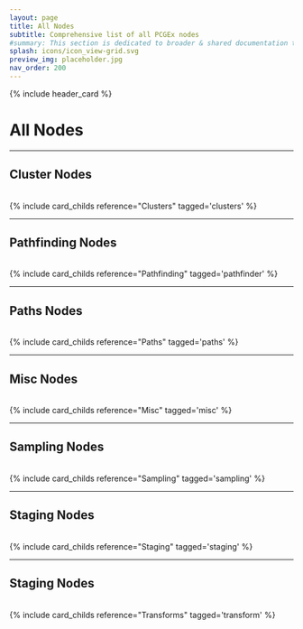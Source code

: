 ```yaml
---
layout: page
title: All Nodes
subtitle: Comprehensive list of all PCGEx nodes
#summary: This section is dedicated to broader & shared documentation topics. Node specifics can be found on the dedicated node page.
splash: icons/icon_view-grid.svg
preview_img: placeholder.jpg
nav_order: 200
---
```


{% include header_card %}

# All Nodes

---
## Cluster Nodes
<br>
{% include card_childs reference="Clusters" tagged='clusters' %}

---
## Pathfinding Nodes
<br>
{% include card_childs reference="Pathfinding" tagged='pathfinder' %}

---
## Paths Nodes
<br>
{% include card_childs reference="Paths" tagged='paths' %}

---
## Misc Nodes
<br>
{% include card_childs reference="Misc" tagged='misc' %}

---
## Sampling Nodes
<br>
{% include card_childs reference="Sampling" tagged='sampling' %}

---
## Staging Nodes
<br>
{% include card_childs reference="Staging" tagged='staging' %}

---
## Staging Nodes
<br>
{% include card_childs reference="Transforms" tagged='transform' %}